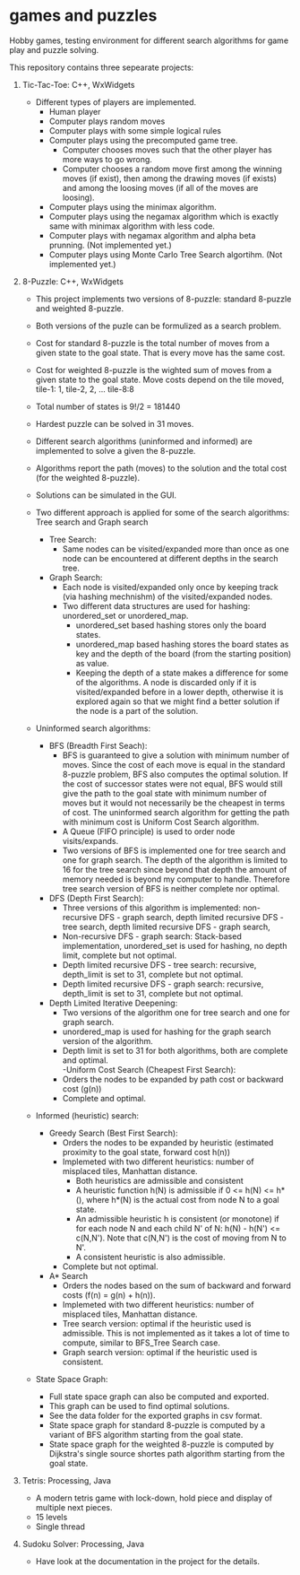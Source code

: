 # games and puzzles
Hobby games, testing environment for different search algorithms for game play and puzzle solving. 

This repository contains three sepearate projects:

1) Tic-Tac-Toe: C++, WxWidgets
	- Different types of players are implemented.
		- Human player	
		- Computer plays random moves
		- Computer plays with some simple logical rules
		- Computer plays using the precomputed game tree.
			- Computer chooses moves such that the other player has more ways to go wrong.  
			- Computer chooses a random move first among the winning moves (if exist), then among the drawing moves (if exists) and among the loosing moves (if all of the moves are loosing).
		- Computer plays using the minimax algorithm.
		- Computer plays using the negamax algorithm which is exactly same with minimax algorithm with less code.
		- Computer plays with negamax algorithm and alpha beta prunning. (Not implemented yet.)
		- Computer plays using Monte Carlo Tree Search algortihm. (Not implemented yet.)

2) 8-Puzzle: C++, WxWidgets
	- This project implements two versions of 8-puzzle: standard 8-puzzle and weighted 8-puzzle.
	- Both versions of the puzle can be formulized as a search problem.
	- Cost for standard 8-puzzle is the total number of moves from a given state to the goal state. That is every move has the same cost.
	- Cost for weighted 8-puzzle is the wighted sum of moves from a given state to the goal state. Move costs depend on the tile moved, tile-1: 1, tile-2, 2, ... tile-8:8 
	- Total number of states is 9!/2 = 181440
	- Hardest puzzle can be solved in 31 moves.
	- Different search algorithms (uninformed and informed) are implemented to solve a given the 8-puzzle.
	- Algorithms report the path (moves) to the solution and the total cost (for the weighted 8-puzzle).
	- Solutions can be simulated in the GUI.
	- Two different approach is applied for some of the search algorithms: Tree search and Graph search
		- Tree Search: 
			- Same nodes can be visited/expanded more than once as one node can be encountered at different depths in the search tree.
		- Graph Search: 
			- Each node is visited/expanded only once by keeping track (via hashing mechnishm) of the visited/expanded nodes.
			- Two different data structures are used for hashing: unordered_set or unordered_map.
				- unordered_set based hashing stores only the board states.
				- unordered_map based hashing stores the board states as key and the depth of the board (from the starting position) as value. 
				- Keeping the depth of a state makes a difference for some of the algorithms. A node is discarded only if it is visited/expanded before in a lower depth, otherwise it is explored again so that we might find a better solution if the node is a part of the solution.    				
				
	- Uninformed search algorithms: 
		- BFS (Breadth First Seach): 
			- BFS is guaranteed to give a solution with minimum number of moves. Since the cost of each move is equal in the standard 8-puzzle problem, BFS also computes the optimal solution. If the cost of successor states were not equal, BFS would still give the path to the goal state with minimum number of moves but it would not necessarily be the cheapest in terms of cost. The uninformed search algorithm for getting the path with minimum cost is Uniform Cost Search algorithm. 
			- A Queue (FIFO principle) is used to order node visits/expands.
			- Two versions of BFS is implemented one for tree search and one for graph search. The depth of the algorithm is limited to 16 for the tree search since beyond that depth the amount of memory needed is beyond my computer to handle. Therefore tree search version of BFS is neither complete nor optimal.
		- DFS (Depth First Search):
			- Three versions of this algorithm is implemented: non-recursive DFS - graph search, depth limited recursive DFS - tree search, depth limited recursive DFS - graph search,  	
			- Non-recursive DFS - graph search: Stack-based implementation, unordered_set is used for hashing, no depth limit, complete but not optimal.
			- Depth limited recursive DFS - tree search: recursive, depth_limit is set to 31, complete but not optimal.
			- Depth limited recursive DFS - graph search: recursive, depth_limit is set to 31, complete but not optimal. 
		- Depth Limited Iterative Deepening: 
			- Two versions of the algorithm one for tree search and one for graph search.
			- unordered_map is used for hashing for the graph search version of the algorithm.
			- Depth limit is set to 31 for both algorithms, both are complete and optimal.			
		-Uniform Cost Search (Cheapest First Search):
			- Orders the nodes to be expanded by path cost or backward cost (g(n))
			- Complete and optimal.
			
	- Informed (heuristic) search: 
		- Greedy Search (Best First Search):
			- Orders the nodes to be expanded by heuristic (estimated proximity to the goal state, forward cost h(n))
			- Implemeted with two different heuristics: number of misplaced tiles, Manhattan distance.
				- Both heuristics are admissible and consistent
				- A heuristic function h(N) is admissible if 0 <= h(N) <= h*(), where h*(N) is the actual cost from node N to a goal state.
				- An admissible heuristic h is consistent (or monotone) if for each node N and each child N' of N: h(N) - h(N') <= c(N,N'). Note that c(N,N') is the cost of moving from N to N'.
				- A consistent heuristic is also admissible. 
			- Complete but not optimal.
		- A* Search
			- Orders the nodes based on the sum of backward and forward costs (f(n) = g(n) + h(n)).
			- Implemeted with two different heuristics: number of misplaced tiles, Manhattan distance.
			- Tree search version: optimal if the heuristic used is admissible. This is not implemented as it takes a lot of time to compute, similar to BFS_Tree Search case. 
			- Graph search version: optimal if the heuristic used is consistent.
	- State Space Graph:
		- Full state space graph can also be computed and exported.
		- This graph can be used to find optimal solutions.
		- See the data folder for the exported graphs in csv format.  
		- State space graph for standard 8-puzzle is computed by a variant of BFS algorithm starting from the goal state.
		- State space graph for the weighted 8-puzzle is computed by Dijkstra's single source shortes path algorithm starting from the goal state.

3) Tetris: Processing, Java
	- A modern tetris game with lock-down, hold piece and display of multiple next pieces.
	- 15 levels
	- Single thread
	
4) Sudoku Solver: Processing, Java
	- Have look at the documentation in the project for the details.
